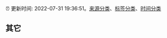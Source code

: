 :alarm_clock: 更新时间: 2022-07-31 19:36:51。[来源分类](../README.md)、[标签分类](../TAGS.md)、[时间分类](../TIMELINE.md)

## 其它



